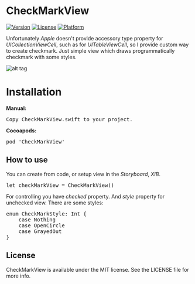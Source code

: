 # CheckMarkView

[![Version](https://img.shields.io/cocoapods/v/CheckMarkView.svg?style=flat)](http://cocoadocs.org/docsets/CheckMarkView)
[![License](https://img.shields.io/cocoapods/l/CheckMarkView.svg?style=flat)](http://cocoadocs.org/docsets/CheckMarkView)
[![Platform](https://img.shields.io/cocoapods/p/CheckMarkView.svg?style=flat)](http://cocoadocs.org/docsets/CheckMarkView)

Unfortunately <i>Apple</i> doesn't provide accessory type property for <i>UICollectionViewCell</i>, such as for <i>UITableViewCell</i>, so I provide custom way to create checkmark. Just simple view which draws programmatically checkmark with some styles.

![alt tag](https://raw.github.com/maximbilan/CheckMarkView/master/img/img1.png)

# Installation

<b>Manual:</b>
<pre>
Copy CheckMarkView.swift to your project.
</pre>

<b>Cocoapods:</b>
<pre>
pod 'CheckMarkView'
</pre>

## How to use

You can create from code, or setup view in the <i>Storyboard</i>, <i>XIB</i>.

<pre>
let checkMarkView = CheckMarkView()
</pre>

For controlling you have <i>checked</i> property.
And <i>style</i> property for unchecked view. There are some styles:

<pre>
enum CheckMarkStyle: Int {
    case Nothing
    case OpenCircle
    case GrayedOut
}
</pre>

## License

CheckMarkView is available under the MIT license. See the LICENSE file for more info.

